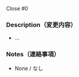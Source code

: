 <!-- Close or Related Issues -->
Close #0

### Description（変更内容）
<!-- Please describe the motivation behind this PR and the changes it introduces. -->
<!-- 何のために、どのような変更をしますか？ -->

- ...

### Notes（連絡事項）
<!-- If manual testing is required, please describe the procedure. -->
<!-- 手動の動作確認が必要なら、手順を簡単に伝えてください。その他連絡事項など。 -->

- None / なし
